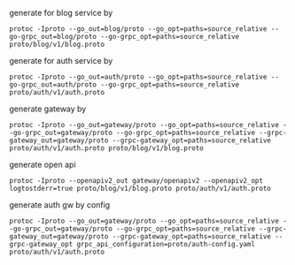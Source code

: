 generate for blog service by
```  
protoc -Iproto --go_out=blog/proto --go_opt=paths=source_relative --go-grpc_out=blog/proto --go-grpc_opt=paths=source_relative proto/blog/v1/blog.proto
```

generate for auth service by
```  
protoc -Iproto --go_out=auth/proto --go_opt=paths=source_relative --go-grpc_out=auth/proto --go-grpc_opt=paths=source_relative proto/auth/v1/auth.proto
```

generate gateway by
```  
protoc -Iproto --go_out=gateway/proto --go_opt=paths=source_relative --go-grpc_out=gateway/proto --go-grpc_opt=paths=source_relative --grpc-gateway_out=gateway/proto --grpc-gateway_opt=paths=source_relative proto/auth/v1/auth.proto proto/blog/v1/blog.proto
 ```

generate open api
```
protoc -Iproto --openapiv2_out gateway/openapiv2 --openapiv2_opt logtostderr=true proto/blog/v1/blog.proto proto/auth/v1/auth.proto
```

generate auth gw by config
```  
protoc -Iproto --go_out=gateway/proto --go_opt=paths=source_relative --go-grpc_out=gateway/proto --go-grpc_opt=paths=source_relative --grpc-gateway_out=gateway/proto --grpc-gateway_opt=paths=source_relative --grpc-gateway_opt grpc_api_configuration=proto/auth-config.yaml  proto/auth/v1/auth.proto
 ```